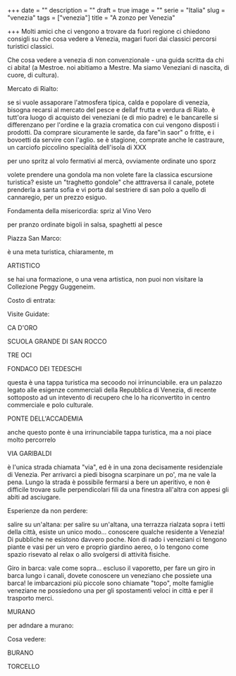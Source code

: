 +++
date = ""
description = ""
draft = true
image = ""
serie = "Italia"
slug = "venezia"
tags = ["venezia"]
title = "A zonzo per Venezia"

+++
Molti amici che ci vengono a trovare da fuori regione ci chiedono consigli su che cosa vedere a Venezia, magari fuori dai classici percorsi turistici classici.

Che cosa vedere a venezia di non convenzionale - una guida scritta da chi ci abita! (a Mestroe. noi abitiamo a Mestre. Ma siamo Veneziani di nascita, di cuore, di cultura).

Mercato di Rialto: 

se si vuole assaporare l'atmosfera tipica, calda e popolare di venezia, bisogna recarsi al mercato del pesce e dellaf frutta e verdura di Riato.  è tutt'ora luogo di acquisto dei veneziani (e di mio padre) e le bancarelle si differenzano per l'ordine e la grazia cromatica con cui vengono disposti i prodotti. Da comprare sicuramente le sarde, da fare"in saor" o fritte, e i bovoetti da servire con l'aglio. se è stagione, comprate anche le castraure, un carciofo piccolino specialità dell'isola di XXX

per uno spritz al volo fermativi al mercà, ovviamente ordinate uno sporz

volete prendere una gondola ma non volete fare la classica escursione turistica? esiste un "traghetto gondole" che atttraversa il canale, potete prenderla a santa sofia e vi porta dal sestriere di san polo a quello di cannaregio, per un prezzo esiguo. 

Fondamenta della misericordia: spriz al Vino Vero

per pranzo ordinate bigoli in salsa, spaghetti al pesce

Piazza San Marco: 

è una meta turistica, chiaramente, m

ARTISTICO

se hai una formazione, o una vena artistica, non puoi non visitare la Collezione Peggy Guggeneim.

Costo di entrata:

Visite Guidate:

CA D'ORO

SCUOLA GRANDE DI SAN ROCCO

TRE OCI

FONDACO DEI TEDESCHI

questa è una tappa turistica ma secoodo noi irrinunciabile. era un palazzo legato alle esigenze commerciali della Repubblica di Venezia, di recente sottoposto ad un intevento di recupero che lo ha riconvertito in centro commerciale e polo culturale. 

PONTE DELL'ACCADEMIA

anche questo ponte è una irrinunciabile tappa turistica, ma a noi piace molto percorrelo 

VIA GARIBALDI

è l'unica strada chiamata "via", ed è in una zona decisamente residenziale di Venezia. Per arrivarci a piedi bisogna scarpinare un po', ma ne vale la pena. Lungo la strada è possibile fermarsi a bere un aperitivo, e non è difficile trovare sulle perpendicolari fili da una finestra all'altra con appesi gli abiti ad asciugare. 

Esperienze da non perdere: 

salire su un'altana: per salire su un'altana, una terrazza rialzata sopra i tetti della città, esiste un unico modo... conoscere qualche residente a Venezia! Di pubbliche ne esistono davvero poche. Non di rado i veneziani ci tengono piante e vasi per un vero e proprio giardino aereo, o lo tengono come spazio risevato al relax o allo svolgersi di attività fisiche. 

Giro in barca: vale come sopra... escluso il vaporetto, per fare un giro in barca lungo i canali, dovete conoscere un veneziano che possiete una barca! le imbarcazioni più piccole sono chiamate "topo", molte famiglie veneziane ne possiedono una per gli spostamenti veloci in città e per il trasporto merci. 

MURANO

per adndare a murano:

Cosa vedere:

BURANO

TORCELLO